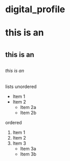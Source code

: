 # digital_profile
# this is an <h1> 
  ## this is an <h2> 
  ###### this is an <h6> 
  
lists
unordered

* Item 1
* Item 2
  * Item 2a
  * Item 2b

ordered
1. Item 1
2. Item 2
3. Item 3
   * Item 3a
   * Item 3b
